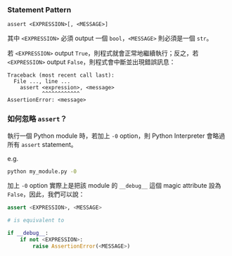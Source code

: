 ### Statement Pattern

```plaintext
assert <EXPRESSION>[, <MESSAGE>]
```

其中 `<EXPRESSION>` 必須 output 一個 `bool`，`<MESSAGE>` 則必須是一個 `str`。

若 `<EXPRESSION>` output `True`，則程式就會正常地繼續執行；反之，若 `<EXPRESSION>` output `False`，則程式會中斷並出現錯誤訊息：

```plaintext
Traceback (most recent call last):
  File ..., line ...
    assert <expression>, <message>
           ^^^^^^^^^^^^
AssertionError: <message>
```

### 如何忽略 `assert`？

執行一個 Python module 時，若加上 `-0` option，則 Python Interpreter 會略過所有 `assert` statement。

e.g.

```bash
python my_module.py -0
```

加上 `-0` option 實際上是把該 module 的 `__debug__` 這個 magic attribute 設為 `False`，因此，我們可以說：

```Python
assert <EXPRESSION>, <MESSAGE>

# is equivalent to

if __debug__:
    if not <EXPRESSION>:
        raise AssertionError(<MESSAGE>)
```
